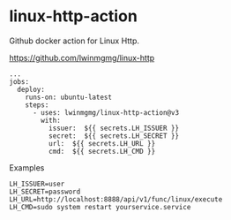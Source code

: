 # linux-http-action
Github docker action for Linux Http.

https://github.com/lwinmgmg/linux-http

```
...
jobs:
  deploy:
    runs-on: ubuntu-latest
    steps:
      - uses: lwinmgmg/linux-http-action@v3
        with:
          issuer:  ${{ secrets.LH_ISSUER }}
          secret:  ${{ secrets.LH_SECRET }}
          url:  ${{ secrets.LH_URL }}
          cmd:  ${{ secrets.LH_CMD }}
```

Examples
```
LH_ISSUER=user
LH_SECRET=password
LH_URL=http://localhost:8888/api/v1/func/linux/execute
LH_CMD=sudo system restart yourservice.service
```
